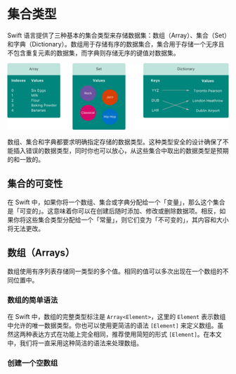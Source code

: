 # 集合类型

Swift 语言提供了三种基本的集合类型来存储数据集：数组（Array）、集合（Set）和字典（Dictionary）。数组用于存储有序的数据集合，集合用于存储一个无序且不包含重复元素的数据集，而字典则存储无序的键值对数据集。

![Collection](../images/Collection.png)

数组、集合和字典都要求明确指定存储的数据类型。这种类型安全的设计确保了不能插入错误的数据类型，同时你也可以放心，从这些集合中取出的数据类型是预期的和一致的。

## 集合的可变性

在 Swift 中，如果你将一个数组、集合或字典分配给一个「变量」，那么这个集合是「可变的」。这意味着你可以在创建后随时添加、修改或删除数据项。相反，如果你将这些集合类型分配给一个「常量」，则它们变为「不可变的」，其内容和大小将无法更改。

## 数组（Arrays）

数组使用有序列表存储同一类型的多个值。相同的值可以多次出现在一个数组的不同位置中。

### 数组的简单语法

在 Swift 中，数组的完整类型标注是 `Array<Element>`，这里的 `Element` 表示数组中允许的唯一数据类型。你也可以使用更简洁的语法 `[Element]` 来定义数组。虽然这两种表达方式在功能上完全相同，推荐使用简短的形式 `[Element]`。在本文中，我们将一直采用这种简洁的语法来处理数组。

### 创建一个空数组

